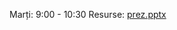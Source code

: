 Marți: 9:00 - 10:30
Resurse: [prez.pptx](https://github.com/FlorinTeo/CodeSinaia-2025.src/blob/main/_Documents/George%26Stefan/prez.pptx)



